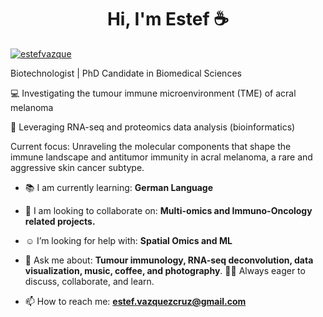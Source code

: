 <h1 align="center">Hi, I'm Estef ☕ </h1>

<p align="left"> <a href="https://twitter.com/estefvazque" target="blank"><img src="https://img.shields.io/twitter/follow/estefvazque?logo=twitter&style=for-the-badge" alt="estefvazque" /></a> </p>

Biotechnologist | PhD Candidate in Biomedical Sciences 

💻 Investigating the tumour immune microenvironment (TME) of acral melanoma  

🧬 Leveraging RNA-seq and proteomics data analysis (bioinformatics)

Current focus: Unraveling the molecular components that shape the immune landscape and antitumor immunity in acral melanoma, a rare and aggressive skin cancer subtype.

- 📚 I am currently learning: **German Language**

- 🔬 I am looking to collaborate on: **Multi-omics and Immuno-Oncology related projects.**

- ☺︎ I’m looking for help with: **Spatial Omics and ML**

- 💬 Ask me about: **Tumour immunology, RNA-seq deconvolution, data visualization, music, coffee, and photography**. 🎸🎶 Always eager to discuss, collaborate, and learn. 

- 📫 How to reach me: **estef.vazquezcruz@gmail.com**
